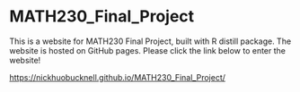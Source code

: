 # MATH230_Final_Project
This is a website for MATH230 Final Project, built with R distill package. The website is hosted on GitHub pages. Please click the link below to enter the website! 

https://nickhuobucknell.github.io/MATH230_Final_Project/
